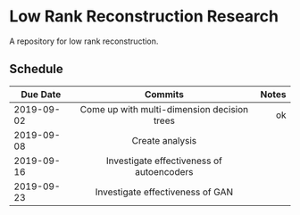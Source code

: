 # Low Rank Reconstruction Research
A repository for low rank reconstruction.

## Schedule
| Due Date    | Commits           | Notes     |
| ------------- |:-------------:| -----:|
| 2019-09-02      | Come up with multi-dimension decision trees| ok |
| 2019-09-08      | Create analysis|  |
| 2019-09-16      | Investigate effectiveness of autoencoders |  |
| 2019-09-23      | Investigate effectiveness of GAN |  |

